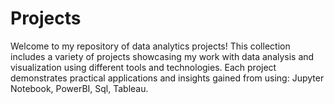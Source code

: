 # Projects
Welcome to my repository of data analytics projects! This collection includes a variety of projects showcasing my work with data analysis and visualization using different tools and technologies. Each project demonstrates practical applications and insights gained from using:  Jupyter Notebook, PowerBI, Sql, Tableau.
